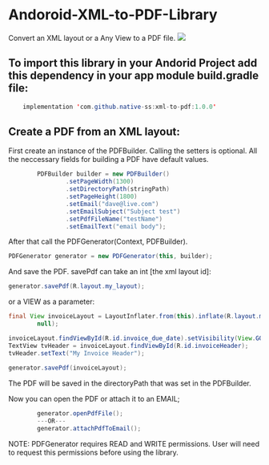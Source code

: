 # Andoroid-XML-to-PDF-Library
Convert an XML layout or a Any View to a PDF file.
[![](https://jitpack.io/v/Kahuna5/Andoroid-XML-to-PDF-Library.svg)](https://jitpack.io/#Kahuna5/Andoroid-XML-to-PDF-Library)

## To import this library in your Andorid Project add this dependency in your app module build.gradle file:
``` java
    implementation 'com.github.native-ss:xml-to-pdf:1.0.0'
```

## Create a PDF from an XML layout:
First create an instance of the PDFBuilder.
Calling the setters is optional.
All the neccessary fields for building a PDF have default values.

``` java
        PDFBuilder builder = new PDFBuilder()
                .setPageWidth(1300)
                .setDirectoryPath(stringPath)
                .setPageHeight(1800)
                .setEmail("dave@live.com")
                .setEmailSubject("Subject test")
                .setPdfFileName("testName")
                .setEmailText("email body");
```
After that call the PDFGenerator(Context, PDFBuilder).

``` java
PDFGenerator generator = new PDFGenerator(this, builder);
```

And save the PDF.
savePdf can take an int [the xml layout id]:

``` java
generator.savePdf(R.layout.my_layout);
```

 or a VIEW as a parameter:
``` java
final View invoiceLayout = LayoutInflater.from(this).inflate(R.layout.my_invoice_layout,
        null);

invoiceLayout.findViewById(R.id.invoice_due_date).setVisibility(View.GONE);
TextView tvHeader = invoiceLayout.findViewById(R.id.invoiceHeader);
tvHeader.setText("My Invoice Header");
        
generator.savePdf(invoiceLayout);
```
The PDF will be saved in the directoryPath that was set in the PDFBuilder.

Now you can open the PDF or attach it to an EMAIL;

``` java
        generator.openPdfFile();
        ---OR---
        generator.attachPdfToEmail();
```

NOTE:
PDFGenerator requires READ and WRITE permissions.
User will need to request this permissions before using the library.

